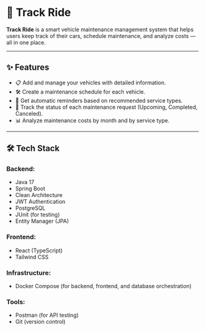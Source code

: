 # 🚗 Track Ride

**Track Ride** is a smart vehicle maintenance management system that helps users keep track of their cars, schedule maintenance, and analyze costs — all in one place.

---

## ✨ Features

- 📋 Add and manage your vehicles with detailed information.
- 🛠 Create a maintenance schedule for each vehicle.
- 🔔 Get automatic reminders based on recommended service types.
- 🔄 Track the status of each maintenance request (Upcoming, Completed, Canceled).
- 📊 Analyze maintenance costs by month and by service type.

---

## 🛠️ Tech Stack

### Backend:
- Java 17
- Spring Boot
- Clean Architecture
- JWT Authentication
- PostgreSQL
- JUnit (for testing)
- Entity Manager (JPA)

### Frontend:
- React (TypeScript)
- Tailwind CSS

### Infrastructure:
- Docker Compose (for backend, frontend, and database orchestration)

### Tools:
- Postman (for API testing)
- Git (version control)

